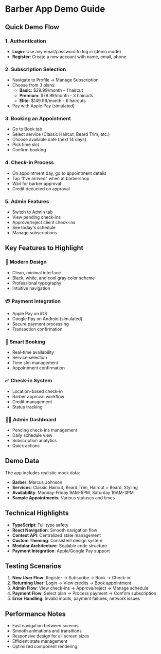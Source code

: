 # Barber App Demo Guide

## Quick Demo Flow

### 1. Authentication
- **Login**: Use any email/password to log in (demo mode)
- **Register**: Create a new account with name, email, phone

### 2. Subscription Selection
- Navigate to Profile → Manage Subscription
- Choose from 3 plans:
  - **Basic**: $29.99/month - 1 haircut
  - **Premium**: $79.99/month - 3 haircuts  
  - **Elite**: $149.99/month - 6 haircuts
- Pay with Apple Pay (simulated)

### 3. Booking an Appointment
- Go to Book tab
- Select service (Classic Haircut, Beard Trim, etc.)
- Choose available date (next 14 days)
- Pick time slot
- Confirm booking

### 4. Check-in Process
- On appointment day, go to appointment details
- Tap "I've arrived" when at barbershop
- Wait for barber approval
- Credit deducted on approval

### 5. Admin Features
- Switch to Admin tab
- View pending check-ins
- Approve/reject client check-ins
- See today's schedule
- Manage subscriptions

## Key Features to Highlight

### 🎨 **Modern Design**
- Clean, minimal interface
- Black, white, and cool gray color scheme
- Professional typography
- Intuitive navigation

### 💳 **Payment Integration**
- Apple Pay on iOS
- Google Pay on Android (simulated)
- Secure payment processing
- Transaction confirmation

### 📅 **Smart Booking**
- Real-time availability
- Service selection
- Time slot management
- Appointment confirmation

### ✅ **Check-in System**
- Location-based check-in
- Barber approval workflow
- Credit management
- Status tracking

### 👨‍💼 **Admin Dashboard**
- Pending check-ins management
- Daily schedule view
- Subscription analytics
- Quick actions

## Demo Data

The app includes realistic mock data:
- **Barber**: Marcus Johnson
- **Services**: Classic Haircut, Beard Trim, Haircut + Beard, Styling
- **Availability**: Monday-Friday 9AM-5PM, Saturday 10AM-3PM
- **Sample Appointments**: Various statuses and times

## Technical Highlights

- **TypeScript**: Full type safety
- **React Navigation**: Smooth navigation flow
- **Context API**: Centralized state management
- **Custom Theming**: Consistent design system
- **Modular Architecture**: Scalable code structure
- **Payment Integration**: Apple/Google Pay support

## Testing Scenarios

1. **New User Flow**: Register → Subscribe → Book → Check-in
2. **Returning User**: Login → View credits → Book appointment
3. **Admin Flow**: View check-ins → Approve/reject → Manage schedule
4. **Payment Flow**: Select plan → Process payment → Confirm subscription
5. **Error Handling**: Invalid inputs, payment failures, network issues

## Performance Notes

- Fast navigation between screens
- Smooth animations and transitions
- Responsive design for all screen sizes
- Efficient state management
- Optimized component rendering
